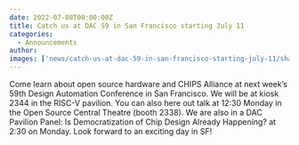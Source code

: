 ```yaml
---
date: 2022-07-08T00:00:00Z
title: Catch us at DAC 59 in San Francisco starting July 11
categories:
  - Announcements
author: 
images: ['news/catch-us-at-dac-59-in-san-francisco-starting-july-11/share.png']
---
```


Come learn about open source hardware and CHIPS Alliance at next week’s 59th Design Automation Conference in San Francisco. We will be at kiosk 2344 in the RISC-V pavilion. You can also here out talk at 12:30 Monday in the Open Source Central Theatre (booth 2338). We are also in a DAC Pavilion Panel: Is Democratization of Chip Design Already Happening? at 2:30 on Monday. Look forward to an exciting day in SF!